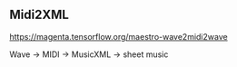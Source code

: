 ## Midi2XML

https://magenta.tensorflow.org/maestro-wave2midi2wave

Wave -> MIDI -> MusicXML -> sheet music
